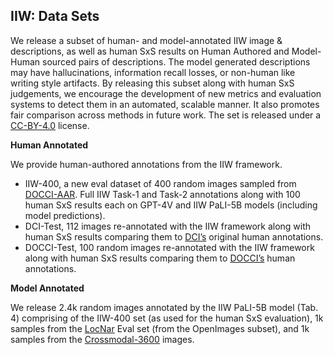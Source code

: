 ## IIW: Data Sets
We release a subset of human- and model-annotated IIW image & descriptions, as well as human SxS results on Human Authored and Model-Human sourced pairs of descriptions. The model generated descriptions may have hallucinations, information recall losses, or non-human like writing style artifacts. By releasing this subset along with human SxS judgements, we encourage the development of new metrics and evaluation systems to detect them in an automated, scalable manner. It also promotes fair comparison across methods in future work. The set is released under a [CC-BY-4.0](https://creativecommons.org/licenses/by/4.0/) license.

<b>Human Annotated</b> 

We provide human-authored annotations from the IIW
framework.
<ul>
  <li>IIW-400, a new eval dataset of 400 random images sampled from <a href="https://arxiv.org/abs/2404.19753">DOCCI-AAR</a>. Full IIW Task-1 and Task-2 annotations along with 100 human SxS results each on GPT-4V and IIW PaLI-5B models (including model predictions).</li>
  <li>DCI-Test, 112 images re-annotated with the IIW framework along with human SxS results comparing them to <a href="https://arxiv.org/abs/2312.08578">DCI’s</a> original human annotations.</li> 
  <li>DOCCI-Test, 100 random images re-annotated with the IIW framework along with human SxS results comparing them to <a href="https://arxiv.org/abs/2404.19753">DOCCI’s</a> human annotations.</li>
</ul>

<b>Model Annotated</b> 

We release 2.4k random images annotated by the IIW PaLI-5B model (Tab. 4) comprising of the IIW-400 set (as used for the human SxS evaluation), 1k samples from the <a href="https://arxiv.org/abs/1912.03098">LocNar</a> Eval set (from the OpenImages subset), and 1k samples from the <a href="https://arxiv.org/abs/2205.12522">Crossmodal-3600</a> images.
